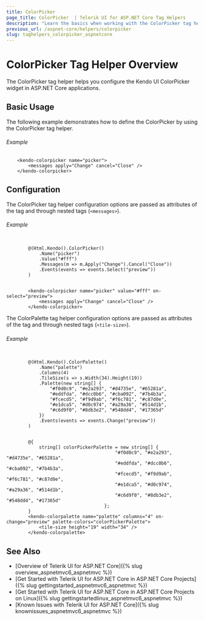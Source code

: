 ```yaml
---
title: ColorPicker 
page_title: ColorPicker  | Telerik UI for ASP.NET Core Tag Helpers
description: "Learn the basics when working with the ColorPicker tag helper for ASP.NET Core (MVC 6 or ASP.NET Core MVC)."
previous_url: /aspnet-core/helpers/colorpicker
slug: taghelpers_colorpicker_aspnetcore
---
```


# ColorPicker Tag Helper Overview

The ColorPicker tag helper helps you configure the Kendo UI ColorPicker widget in ASP.NET Core applications.

## Basic Usage

The following example demonstrates how to define the ColorPicker by using the ColorPicker tag helper.

###### Example

        <kendo-colorpicker name="picker">
			<messages apply="Change" cancel="Close" />
		</kendo-colorpicker>

## Configuration

The ColorPicker tag helper configuration options are passed as attributes of the tag and through nested tags (`<messages>`).

###### Example

```tab-cshtml

        @(Html.Kendo().ColorPicker()
			.Name("picker")
			.Value("#fff")
			.Messages(m => m.Apply("Change").Cancel("Close"))
			.Events(events => events.Select("preview"))
		)
```
```tab-tagHelper

        <kendo-colorpicker name="picker" value="#fff" on-select="preview">
            <messages apply="Change" cancel="Close" />
        </kendo-colorpicker>
```

The ColorPalette tag helper configuration options are passed as attributes of the tag and through nested tags (`<tile-size>`).

###### Example

```tab-cshtml

        @(Html.Kendo().ColorPalette()
			.Name("palette")
			.Columns(4)
			.TileSize(s => s.Width(34).Height(19))
			.Palette(new string[] {
				"#f0d0c9", "#e2a293", "#d4735e", "#65281a",
				"#eddfda", "#dcc0b6", "#cba092", "#7b4b3a",
				"#fcecd5", "#f9d9ab", "#f6c781", "#c87d0e",
				"#e1dca5", "#d0c974", "#a29a36", "#514d1b",
				"#c6d9f0", "#8db3e2", "#548dd4", "#17365d"
			})
			.Events(events => events.Change("preview"))
		)
```
```tab-tagHelper

		@{
			string[] colorPickerPalette = new string[] {
                                        "#f0d0c9", "#e2a293", "#d4735e", "#65281a",
                                        "#eddfda", "#dcc0b6", "#cba092", "#7b4b3a",
                                        "#fcecd5", "#f9d9ab", "#f6c781", "#c87d0e",
                                        "#e1dca5", "#d0c974", "#a29a36", "#514d1b",
                                        "#c6d9f0", "#8db3e2", "#548dd4", "#17365d"
                                    };
		}
        <kendo-colorpalette name="palette" columns="4" on-change="preview" palette-colors="colorPickerPalette">
			<tile-size height="19" width="34" />
		</kendo-colorpalette>
```

## See Also

* [Overview of Telerik UI for ASP.NET Core]({% slug overview_aspnetmvc6_aspnetmvc %})
* [Get Started with Telerik UI for ASP.NET Core in ASP.NET Core Projects]({% slug gettingstarted_aspnetmvc6_aspnetmvc %})
* [Get Started with Telerik UI for ASP.NET Core in ASP.NET Core Projects on Linux]({% slug gettingstartedlinux_aspnetmvc6_aspnetmvc %})
* [Known Issues with Telerik UI for ASP.NET Core]({% slug knownissues_aspnetmvc6_aspnetmvc %})
